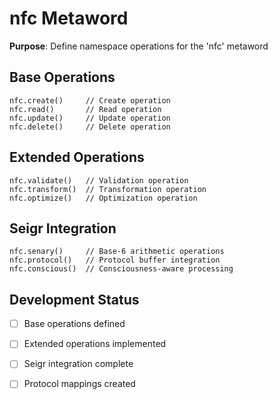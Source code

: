 # nfc Metaword

**Purpose**: Define namespace operations for the 'nfc' metaword

## Base Operations

```hyphos
nfc.create()     // Create operation
nfc.read()       // Read operation  
nfc.update()     // Update operation
nfc.delete()     // Delete operation
```

## Extended Operations

```hyphos
nfc.validate()   // Validation operation
nfc.transform()  // Transformation operation
nfc.optimize()   // Optimization operation
```

## Seigr Integration

```hyphos
nfc.senary()     // Base-6 arithmetic operations
nfc.protocol()   // Protocol buffer integration
nfc.conscious()  // Consciousness-aware processing
```

## Development Status

- [ ] Base operations defined
- [ ] Extended operations implemented  
- [ ] Seigr integration complete
- [ ] Protocol mappings created

